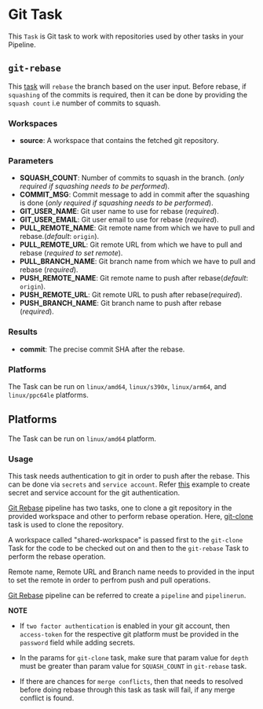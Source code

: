 # Git Task

This `Task` is Git task to work with repositories used by other tasks
in your Pipeline.

## `git-rebase`

This [task](../0.1/git-rebase.yaml) will `rebase` the branch based
on the user input. Before rebase, if `squashing` of the commits is required,
then it can be done by providing the `squash count` i.e number of commits to squash.

### Workspaces

* **source**: A workspace that contains the fetched git repository.

### Parameters

* **SQUASH_COUNT**: Number of commits to squash in the branch.
(_only required if squashing needs to be performed_).
* **COMMIT_MSG**: Commit message to add in commit after the
 squashing is done (_only required if squashing needs to be performed_).
* **GIT_USER_NAME**: Git user name to use for rebase (_required_).
* **GIT_USER_EMAIL**: Git user email to use for rebase (_required_).
* **PULL_REMOTE_NAME**: Git remote name from which we have to pull
and rebase.(_default_: `origin`).
* **PULL_REMOTE_URL**: Git remote URL from which we have to
pull and rebase (_required to set remote_).
* **PULL_BRANCH_NAME**: Git branch name from which we have to
pull and rebase (_required_).
* **PUSH_REMOTE_NAME**: Git remote name to push after rebase(_default_: `origin`).
* **PUSH_REMOTE_URL**:  Git remote URL to push after rebase(_required_).
* **PUSH_BRANCH_NAME**: Git branch name to push after rebase (_required_).

### Results

* **commit**: The precise commit SHA after the rebase.

### Platforms

The Task can be run on `linux/amd64`, `linux/s390x`, `linux/arm64`, and `linux/ppc64le` platforms.

## Platforms

The Task can be run on `linux/amd64` platform.

### Usage

This task needs authentication to git in order to push after the rebase.
This can be done via `secrets` and `service account`. Refer [this](../0.1/samples/git-rebase)
example to create secret and service account for the git authentication.

[Git Rebase](../0.1/samples/run.yaml) pipeline has two tasks, one to clone a
git repository in the provided workspace and other to perform rebase operation.
Here, [git-clone](../../git-clone/0.1/git-clone.yaml) task is used to clone the repository.

A workspace called "shared-workspace" is passed first to the `git-clone`
Task for the code to be checked out on and then to the `git-rebase` Task
to perform the rebase operation.

Remote name, Remote URL and Branch name needs to provided in the input
to set the remote in order to perfrom push and pull operations.

[Git Rebase](../0.1/samples/run.yaml) pipeline can be referred to
create a `pipeline` and `pipelinerun`.

**NOTE**

* If `two factor authentication` is enabled in your git account, then
`access-token` for the respective git platform must be provided
in the `password` field while adding secrets.

* In the params for `git-clone` task, make sure that param value
for `depth` must be greater than param value for `SQUASH_COUNT` in `git-rebase` task.

* If there are chances for `merge conflicts`, then that needs to resolved before
doing rebase through this task as task will fail, if any merge conflict is found.